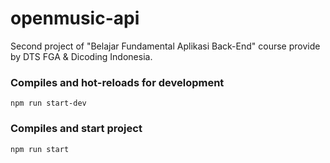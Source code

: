 # openmusic-api

Second project of "Belajar Fundamental Aplikasi Back-End" course provide by DTS FGA &amp; Dicoding Indonesia.

### Compiles and hot-reloads for development

```
npm run start-dev
```

### Compiles and start project

```
npm run start
```
